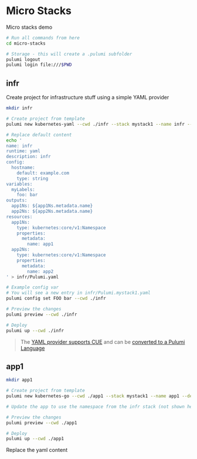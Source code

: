 # Micro Stacks

Micro stacks demo

```sh
# Run all commands from here
cd micro-stacks

# Storage - this will create a .pulumi subfolder
pulumi logout
pulumi login file:///$PWD
```

## infr

Create project for infrastructure stuff using a simple YAML provider

```sh
mkdir infr

# Create project from template
pulumi new kubernetes-yaml --cwd ./infr --stack mystack1 --name infr --description infr 

# Replace default content
echo '
name: infr
runtime: yaml
description: infr
config:
  hostname:
    default: example.com
    type: string
variables:
  myLabels:
    foo: bar
outputs:
  app1Ns: ${app1Ns.metadata.name}
  app2Ns: ${app2Ns.metadata.name}
resources:
  app1Ns:
    type: kubernetes:core/v1:Namespace
    properties:
      metadata:
        name: app1
  app2Ns:
    type: kubernetes:core/v1:Namespace
    properties:
      metadata:
        name: app2
' > infr/Pulumi.yaml

# Example config var
# You will see a new entry in infr/Pulumi.mystack1.yaml
pulumi config set FOO bar --cwd ./infr

# Preview the changes
pulumi preview --cwd ./infr 

# Deploy
pulumi up --cwd ./infr 
```

>The [YAML provider supports CUE](https://www.pulumi.com/blog/pulumi-yaml/#yaml-as-a-compilation-target-and-cue-support) and can be [converted to a Pulumi Language](https://www.pulumi.com/blog/pulumi-yaml/#convert-to-other-pulumi-languages)

## app1

```sh
mkdir app1

# Create project from template
pulumi new kubernetes-go --cwd ./app1 --stack mystack1 --name app1 --description app1

# Update the app to use the namespace from the infr stack (not shown here)

# Preview the changes
pulumi preview --cwd ./app1

# Deploy
pulumi up --cwd ./app1
```

Replace the yaml content

